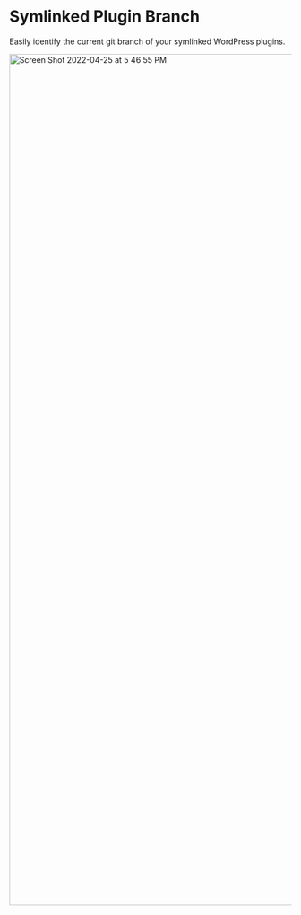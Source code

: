 # Symlinked Plugin Branch

Easily identify the current git branch of your symlinked WordPress plugins.

<img width="1517" alt="Screen Shot 2022-04-25 at 5 46 55 PM" src="https://user-images.githubusercontent.com/6676674/165180552-028d7042-0edf-4110-8ffa-8e7e06b97124.png">
